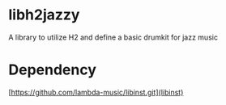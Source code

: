 # libh2jazzy
A library to utilize H2 and define a basic drumkit for jazz music


# Dependency
[https://github.com/lambda-music/libinst.git](libinst)
